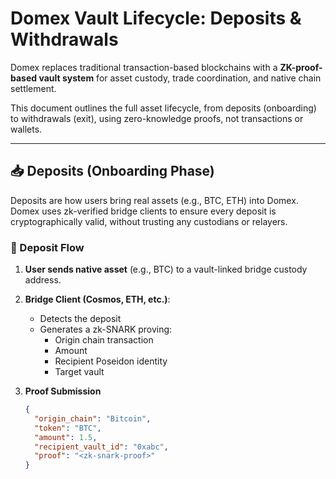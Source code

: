 # Domex Vault Lifecycle: Deposits & Withdrawals

Domex replaces traditional transaction-based blockchains with a **ZK-proof-based vault system** for asset custody, trade coordination, and native chain settlement.

This document outlines the full asset lifecycle, from deposits (onboarding) to withdrawals (exit), using zero-knowledge proofs, not transactions or wallets.

---

## 📥 Deposits (Onboarding Phase)

Deposits are how users bring real assets (e.g., BTC, ETH) into Domex. Domex uses zk-verified bridge clients to ensure every deposit is cryptographically valid, without trusting any custodians or relayers.

### 🔁 Deposit Flow

1. **User sends native asset** (e.g., BTC) to a vault-linked bridge custody address.

2. **Bridge Client (Cosmos, ETH, etc.)**:
   - Detects the deposit
   - Generates a zk-SNARK proving:
     - Origin chain transaction
     - Amount
     - Recipient Poseidon identity
     - Target vault

3. **Proof Submission**
   ```json
   {
     "origin_chain": "Bitcoin",
     "token": "BTC",
     "amount": 1.5,
     "recipient_vault_id": "0xabc",
     "proof": "<zk-snark-proof>"
   }
